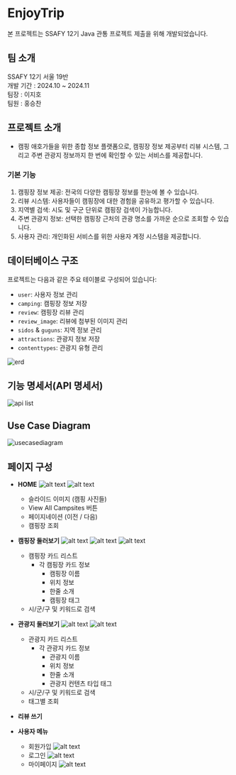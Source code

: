 # EnjoyTrip

본 프로젝트는 SSAFY 12기 Java 관통 프로젝트 제출을 위해 개발되었습니다.

## 팀 소개
SSAFY 12기 서울 19반  
개발 기간 : 2024.10 ~ 2024.11  
팀장 : 이지호  
팀원 : 홍승찬

## 프로젝트 소개
- 캠핑 애호가들을 위한 종합 정보 플랫폼으로, 캠핑장 정보 제공부터 리뷰 시스템, 그리고 주변 관광지 정보까지 한 번에 확인할 수 있는 서비스를 제공합니다.

### 기본 기능
1. 캠핑장 정보 제공: 전국의 다양한 캠핑장 정보를 한눈에 볼 수 있습니다.
2. 리뷰 시스템: 사용자들이 캠핑장에 대한 경험을 공유하고 평가할 수 있습니다.
3. 지역별 검색: 시도 및 구군 단위로 캠핑장 검색이 가능합니다.
4. 주변 관광지 정보: 선택한 캠핑장 근처의 관광 명소를 가까운 순으로 조회할 수 있습니다.
5. 사용자 관리: 개인화된 서비스를 위한 사용자 계정 시스템을 제공합니다.

## 데이터베이스 구조

프로젝트는 다음과 같은 주요 테이블로 구성되어 있습니다:

- `user`: 사용자 정보 관리
- `camping`: 캠핑장 정보 저장
- `review`: 캠핑장 리뷰 관리
- `review_image`: 리뷰에 첨부된 이미지 관리
- `sidos` & `guguns`: 지역 정보 관리
- `attractions`: 관광지 정보 저장
- `contenttypes`: 관광지 유형 관리

![erd](img/erd_v2.png)

## 기능 명세서(API 명세서)

![api list](img/기능명세서.png)

## Use Case Diagram

![usecasediagram](img/UseCaseDiagram.png)

## 페이지 구성
- **HOME**
  ![alt text](img/main.png)
  ![alt text](img/main2.png)
  - 슬라이드 이미지 (캠핑 사진들)
  - View All Campsites 버튼
  - 페이지네이션 (이전 / 다음)
  - 캠핑장 조회

- **캠핑장 둘러보기**
  ![alt text](img/campsite.png)
  ![alt text](img/campsite2.png)
  ![alt text](img/campsite3.png)
  - 캠핑장 카드 리스트
    - 각 캠핑장 카드 정보
      - 캠핑장 이름
      - 위치 정보
      - 한줄 소개
      - 캠핑장 태그
  - 시/군/구 및 키워드로 검색

- **관광지 둘러보기**
  ![alt text](img/attraction.png)
  ![alt text](img/attraction2.png)
  - 관광지 카드 리스트
    - 각 관광지 카드 정보
      - 관광지 이름
      - 위치 정보
      - 한줄 소개
      - 관광지 컨텐츠 타입 태그
  - 시/군/구 및 키워드로 검색
  - 태그별 조회

- **리뷰 쓰기**

- **사용자 메뉴**
  - 회원가입
  ![alt text](/img/join.png)
  - 로그인
  ![alt text](/img/login.png)
  - 마이페이지
  ![alt text](img/mypage.png)